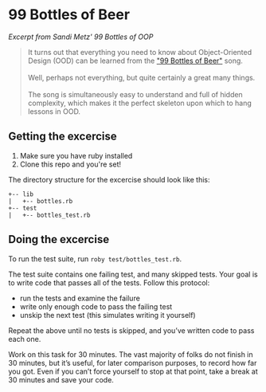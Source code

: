 # 99 Bottles of Beer

*Excerpt from Sandi Metz' 99 Bottles of OOP*

> It turns out that everything you need to know about Object-Oriented Design (OOD) can be learned from the ["99 Bottles of Beer"](https://en.wikipedia.org/wiki/99_Bottles_of_Beer) song. <br/><br/> 
Well, perhaps not everything, but quite certainly a great many things. <br/><br/>
The song is simultaneously easy to understand and full of hidden complexity, which makes it the perfect skeleton upon which to hang lessons in OOD.

## Getting the excercise

1. Make sure you have ruby installed
2. Clone this repo and you're set!

The directory structure for the excercise should look like this:

```
+-- lib
|   +-- bottles.rb
+-- test
|   +-- bottles_test.rb
```

## Doing the excercise

To run the test suite, run `roby test/bottles_test.rb`.

The test suite contains one failing test, and many skipped tests. Your goal is to write code that passes all of the tests. Follow this protocol:

- run the tests and examine the failure
- write only enough code to pass the failing test
- unskip the next test (this simulates writing it yourself)

Repeat the above until no tests is skipped, and you’ve written code to pass each one.

Work on this task for 30 minutes. The vast majority of folks do not finish in 30 minutes, but it’s useful, for later comparison purposes, to record how far you got. Even if you can’t force yourself to stop at that point, take a break at 30 minutes and save your code.
